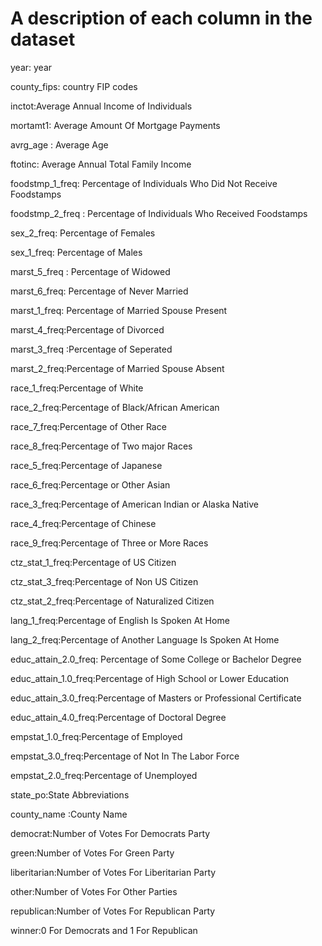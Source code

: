 # A description of each column in the dataset



year: year

county_fips: country FIP codes

inctot:Average Annual Income of Individuals

mortamt1: Average Amount Of Mortgage Payments

avrg_age : Average Age

ftotinc: Average Annual Total Family Income

foodstmp_1_freq: Percentage of Individuals Who Did Not Receive Foodstamps

foodstmp_2_freq : Percentage of Individuals Who Received Foodstamps

sex_2_freq: Percentage of Females

sex_1_freq: Percentage of Males

marst_5_freq : Percentage of Widowed

marst_6_freq: Percentage of Never Married

marst_1_freq: Percentage of Married Spouse Present

marst_4_freq:Percentage of Divorced

marst_3_freq :Percentage of Seperated

marst_2_freq:Percentage of Married Spouse Absent


race_1_freq:Percentage of White



race_2_freq:Percentage of Black/African American



race_7_freq:Percentage of Other Race



race_8_freq:Percentage of Two major Races



race_5_freq:Percentage of Japanese



race_6_freq:Percentage or Other Asian



race_3_freq:Percentage of American Indian or Alaska Native



race_4_freq:Percentage of Chinese



race_9_freq:Percentage of Three or More Races



ctz_stat_1_freq:Percentage of US Citizen



ctz_stat_3_freq:Percentage of Non US Citizen



ctz_stat_2_freq:Percentage of Naturalized Citizen



lang_1_freq:Percentage of English Is Spoken At Home



lang_2_freq:Percentage of Another Language Is Spoken At Home



educ_attain_2.0_freq: Percentage of Some College or Bachelor Degree



educ_attain_1.0_freq:Percentage of High School or Lower Education



educ_attain_3.0_freq:Percentage of Masters or Professional Certificate



educ_attain_4.0_freq:Percentage of Doctoral Degree



empstat_1.0_freq:Percentage of Employed



empstat_3.0_freq:Percentage of Not In The Labor Force



empstat_2.0_freq:Percentage of Unemployed



state_po:State Abbreviations



county_name :County Name



democrat:Number of Votes For Democrats Party



green:Number of Votes For Green Party



liberitarian:Number of Votes For Liberitarian Party



other:Number of Votes For Other Parties



republican:Number of Votes For Republican Party


winner:0 For Democrats and 1 For Republican




